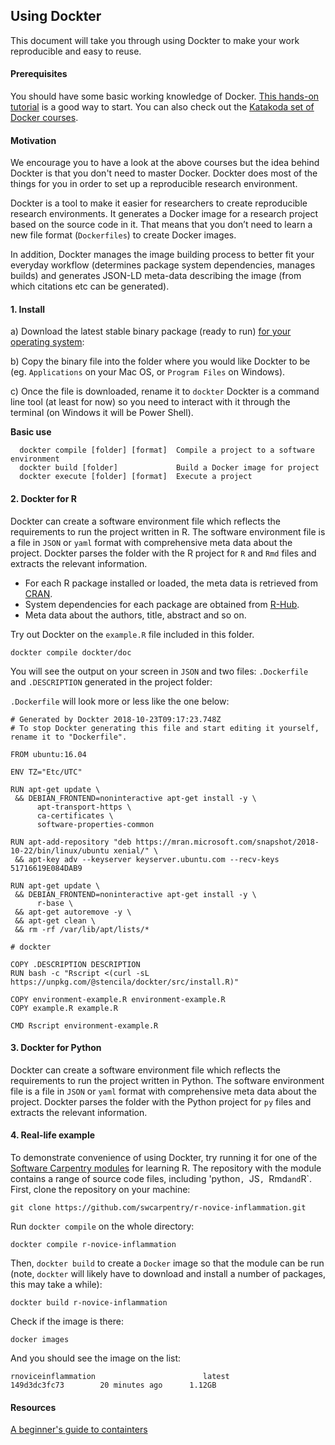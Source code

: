 ## Using Dockter

This document will take you through using Dockter to make your work reproducible and easy to reuse.

#### Prerequisites

You should have some basic working knowledge of Docker. [This hands-on tutorial](https://ome.github.io/training-docker/) is a good way to start. You can also
check out the [Katakoda set of Docker courses](https://www.katacoda.com/courses/docker).

#### Motivation

We encourage you to have a look at the above courses but the idea behind Dockter is that you don't need to master Docker. Dockter does most of the things for you
in order to set up a reproducible research environment.

Dockter is a tool to make it easier for researchers to create reproducible research environments. It generates a Docker image for a research project based on the source code in it. That means that you don’t need to learn a new file format (`Dockerfiles`) to create Docker images.

In addition, Dockter manages the image building process to better fit your everyday workflow (determines package system dependencies, manages builds) and generates JSON-LD meta-data describing the image (from which citations etc can be generated).

#### 1. Install

a) Download the latest stable binary package (ready to run) [for your operating system](https://github.com/stencila/dockter/releases):

b) Copy the binary file into the folder where you would like Dockter to be (eg. `Applications` on your Mac OS, or `Program Files` on Windows). 

c) Once the file is downloaded, rename it to `dockter`  Dockter is a command line tool (at least for now) so you need to interact with it through the terminal (on Windows it will be Power Shell). 

**Basic use**

```
  dockter compile [folder] [format]  Compile a project to a software environment
  dockter build [folder]             Build a Docker image for project
  dockter execute [folder] [format]  Execute a project
```


#### 2. Dockter for R

Dockter can create a software environment file which reflects the requirements to run the project written in R.
The software environment file is a file in `JSON` or `yaml` format with comprehensive meta data about the project.
Dockter parses the folder with the R project for `R` and `Rmd` files and extracts the relevant information.

 * For each R package installed or loaded, the meta data is retrieved from [CRAN](http://crandb.r-pkg.org).
 * System dependencies for each package are obtained from [R-Hub](https://sysreqs.r-hub.io/pkg/xml2).
 * Meta data about the authors, title, abstract and so on.

Try out Dockter on the `example.R` file included in this folder. 

```
dockter compile dockter/doc 
```

You will see the output on your screen in `JSON` and two files: `.Dockerfile` and `.DESCRIPTION` generated in the project folder:

`.Dockerfile` will look more or less like the one below:

```
# Generated by Dockter 2018-10-23T09:17:23.748Z
# To stop Dockter generating this file and start editing it yourself, rename it to "Dockerfile".

FROM ubuntu:16.04

ENV TZ="Etc/UTC"

RUN apt-get update \
 && DEBIAN_FRONTEND=noninteractive apt-get install -y \
      apt-transport-https \
      ca-certificates \
      software-properties-common

RUN apt-add-repository "deb https://mran.microsoft.com/snapshot/2018-10-22/bin/linux/ubuntu xenial/" \
 && apt-key adv --keyserver keyserver.ubuntu.com --recv-keys 51716619E084DAB9

RUN apt-get update \
 && DEBIAN_FRONTEND=noninteractive apt-get install -y \
      r-base \
 && apt-get autoremove -y \
 && apt-get clean \
 && rm -rf /var/lib/apt/lists/*

# dockter

COPY .DESCRIPTION DESCRIPTION
RUN bash -c "Rscript <(curl -sL https://unpkg.com/@stencila/dockter/src/install.R)"

COPY environment-example.R environment-example.R
COPY example.R example.R

CMD Rscript environment-example.R
```
#### 3. Dockter for Python

Dockter can create a software environment file which reflects the requirements to run the project written in Python.
The software environment file is a file in `JSON` or `yaml` format with comprehensive meta data about the project.
Dockter parses the folder with the Python project for `py` files and extracts the relevant information.

#### 4. Real-life example

To demonstrate convenience of using Dockter, try running it for one of the [Software Carpentry modules](https://github.com/swcarpentry/r-novice-inflammation)
for learning R. The repository with the module contains a range of source code files, including 'python`, `JS`, `Rmd` and `R`. 
First, clone the repository on your machine:

```
git clone https://github.com/swcarpentry/r-novice-inflammation.git
```

Run `dockter compile` on the whole directory:

```
dockter compile r-novice-inflammation
```

Then, `dockter build` to create a `Docker` image so that the module can be run (note, `dockter` will likely have to download and install a number
of packages, this may take a while):

```
dockter build r-novice-inflammation
```

Check if the image is there:

```
docker images
```

And you should see the image on the list:

```                                 TAG                 IMAGE ID            CREATED             SIZE
rnoviceinflammation                        latest              149d3dc3fc73        20 minutes ago      1.12GB
```

#### Resources

[A beginner's guide to containters](https://medium.freecodecamp.org/a-beginner-friendly-introduction-to-containers-vms-and-docker-79a9e3e119b)


